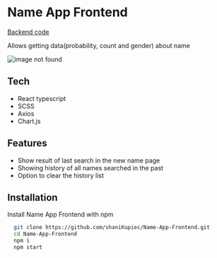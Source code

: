 
# Name App Frontend

<p><a href="https://github.com/shaniKupiec/Name-App-Backend" target="blank">Backend code</a> </p>
<p>Allows getting data(probability, count and gender) about name </p>

![image not found](https://res.cloudinary.com/trellox/image/upload/v1657785930/github%20-%20readme/names_a5mjzd.jpg)

## Tech
- React typescript
- SCSS
- Axios
- Chart.js

## Features
- Show result of last search in the new name page
- Showing history of all names searched in the past
- Option to clear the history list


## Installation

Install Name App Frontend with npm

```bash
  git clone https://github.com/shaniKupiec/Name-App-Frontend.git
  cd Name-App-Frontend
  npm i
  npm start
```
